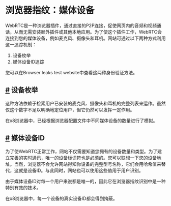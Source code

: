 # 浏览器指纹：媒体设备

WebRTC是一种浏览器插件，通过直接的P2P连接，促使网页内的音频和视频通话，从而无需安装额外插件或其他本地应用。为了使这个插件工作，WebRTC会连接到您的媒体设备，例如麦克风、摄像头和耳机。网站可通过以下两种方式利用这一追踪机制：

1. 设备枚举
2. 媒体设备ID追踪

您可以在Browser leaks test website中查看这两种身份验证方法。

## [#](liu-lan-qi-zhi-wen-mei-ti-she-bei.md#设备枚举) 设备枚举 <a href="she-bei-mei-ju" id="she-bei-mei-ju"></a>

这种方法依赖于检索用户已安装的麦克风、摄像头和耳机的完整列表来运作。虽然仅这个数字不足以明确地定位用户，但它仍然可以发挥一定作用。

在x8浏览器中，已经根据浏览器配置文件中不同媒体设备的数量进行了模拟。

## [#](liu-lan-qi-zhi-wen-mei-ti-she-bei.md#媒体设备id) 媒体设备ID <a href="mei-ti-she-bei-id" id="mei-ti-she-bei-id"></a>

为了使WebRTC正常工作，网站不仅需要知道您拥有的设备数量和类型。为了建立完善的实时通讯，唯一的设备标识符也是必须的。您可以联想一下您的设备地址。当然，浏览器不会允许网站得知你设备的完整型号名称，它们会用哈希值来替代，这就是设备ID。与此同时，网站也可以使用这些值用于用户识别。

由于媒体设备ID对每一个用户来说都是唯一的，因此它在浏览器指纹识别中是一种特别有效的技术。

在x8浏览器中，每一个设备的真实设备ID都会得到掩蔽。
